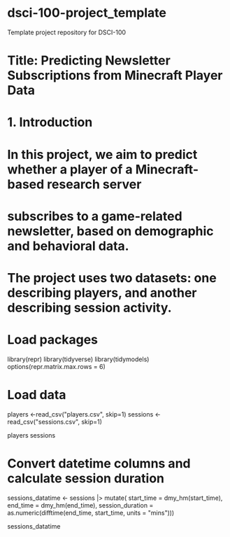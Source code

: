 # dsci-100-project_template
Template project repository for DSCI-100
# Title: Predicting Newsletter Subscriptions from Minecraft Player Data
# 1. Introduction
# In this project, we aim to predict whether a player of a Minecraft-based research server
# subscribes to a game-related newsletter, based on demographic and behavioral data.
# The project uses two datasets: one describing players, and another describing session activity.

# Load packages
library(repr)
library(tidyverse)
library(tidymodels)
options(repr.matrix.max.rows = 6) 

# Load data
players <-read_csv("players.csv", skip=1)
sessions <- read_csv("sessions.csv", skip=1)

players
sessions

# Convert datetime columns and calculate session duration
sessions_datatime <- sessions |>
  mutate(
    start_time = dmy_hm(start_time),
    end_time = dmy_hm(end_time),
    session_duration = as.numeric(difftime(end_time, start_time, units = "mins")))

sessions_datatime